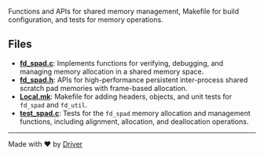 <!--------------------------------------------------------------------------------->
<!-- IMPORTANT: This file is auto-generated by Driver (https://driver.ai). -------->
<!-- Manual edits may be overwritten on future commits. --------------------------->
<!--------------------------------------------------------------------------------->

Functions and APIs for shared memory management, Makefile for build configuration, and tests for memory operations.


## Files
- **[fd_spad.c](fd_spad.c.md)**: Implements functions for verifying, debugging, and managing memory allocation in a shared memory space.
- **[fd_spad.h](fd_spad.h.md)**: APIs for high-performance persistent inter-process shared scratch pad memories with frame-based allocation.
- **[Local.mk](Local.mk.md)**: Makefile for adding headers, objects, and unit tests for `fd_spad` and `fd_util`.
- **[test_spad.c](test_spad.c.md)**: Tests for the `fd_spad` memory allocation and management functions, including alignment, allocation, and deallocation operations.

---
Made with ❤️ by [Driver](https://www.driver.ai/)